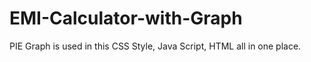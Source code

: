 # EMI-Calculator-with-Graph
PIE Graph is used in this
CSS Style, Java Script, HTML all in one place.
